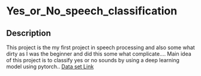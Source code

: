 # Yes_or_No_speech_classification
## Description
  This project is the my first project in speech processing and also some what dirty as I was the beginner and did this some what complicate....
  Main idea of this project is to classify yes or no sounds by using a deep learning model using pytorch..
  [Data set Link](https://www.openslr.org/1/)
  
